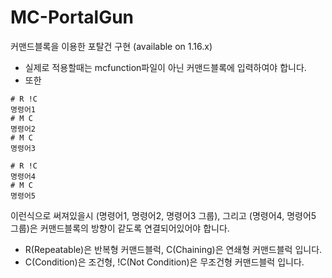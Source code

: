 # MC-PortalGun
커맨드블록을 이용한 포탈건 구현 (available on 1.16.x)

- 실제로 적용할때는 mcfunction파일이 아닌 커맨드블록에 입력하여야 합니다.
- 또한
```
# R !C
명령어1
# M C
명령어2
# M C
명령어3

# R !C
명령어4
# M C
명령어5
```

이런식으로 써져있을시 (명령어1, 명령어2, 명령어3 그룹), 그리고 (명령어4, 명령어5 그룹)은 커맨드블록의 방향이 같도록 연결되어있어야 합니다.
- R(Repeatable)은 반복형 커맨드블럭, C(Chaining)은 연쇄형 커맨드블럭 입니다.
- C(Condition)은 조건형, !C(Not Condition)은 무조건형 커맨드블럭 입니다.
